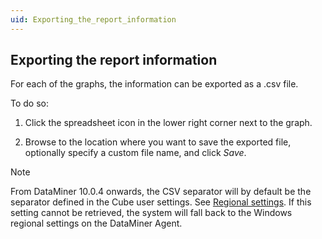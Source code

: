 ```yaml
---
uid: Exporting_the_report_information
---
```


## Exporting the report information

For each of the graphs, the information can be exported as a .csv file.

To do so:

1. Click the spreadsheet icon in the lower right corner next to the graph.

2. Browse to the location where you want to save the exported file, optionally specify a custom file name, and click *Save*.

> [!NOTE]
> From DataMiner 10.0.4 onwards, the CSV separator will by default be the separator defined in the Cube user settings. See [Regional settings](xref:User_settings#regional-settings). If this setting cannot be retrieved, the system will fall back to the Windows regional settings on the DataMiner Agent.
>

